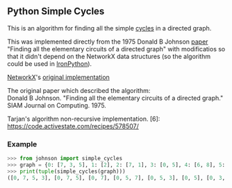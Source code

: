## Python Simple Cycles

This is an algorithm for finding all the simple [cycles][4] in a directed graph.

This was implemented directly from the 1975 Donald B Johnson [paper][5] "Finding all the elementary circuits of a directed graph" with modificatios so that it didn't depend on the NetworkX data structures (so the algorithm could be used in [IronPython][3]).

[NetworkX][1]'s [original implementation][2]

[1]: https://networkx.github.io/
[2]: https://github.com/networkx/networkx/blob/master/networkx/algorithms/cycles.py#L110
[3]: http://ironpython.net/
[4]: https://en.wikipedia.org/wiki/Cycle_(graph_theory)
[5]: https://doi.org/10.1137/0204007 

The original paper which described the algorithm:  
Donald B Johnson. "Finding all the elementary circuits of a directed graph." SIAM Journal on Computing. 1975.

Tarjan's algorithm non-recursive implementation.
[6]: https://code.activestate.com/recipes/578507/



### Example

```python
>>> from johnson import simple_cycles
>>> graph = {0: [7, 3, 5], 1: [2], 2: [7, 1], 3: [0, 5], 4: [6, 8], 5: [0, 3, 7], 6: [4, 8], 7: [0, 2, 5, 8], 8: [4, 6, 7]}
>>> print(tuple(simple_cycles(graph)))
([0, 7, 5, 3], [0, 7, 5], [0, 7], [0, 5, 7], [0, 5, 3], [0, 5], [0, 3, 5, 7], [0, 3, 5], [0, 3], [1, 2], [2, 7], [3, 5], [8, 7], [8, 6, 4], [8, 6], [8, 4, 6], [8, 4], [5, 7], [4, 6])
```
